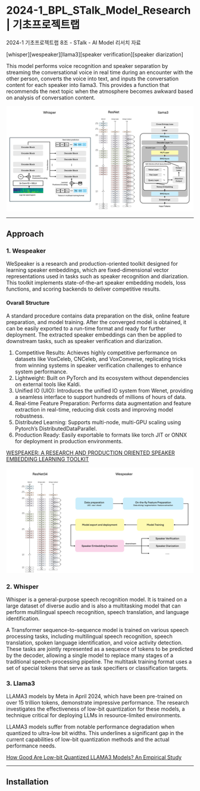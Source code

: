 # 2024-1_BPL_STalk_Model_Research | 기초프로젝트랩
 2024-1 기초프로젝트랩 8조 - STalk - AI Model 리서치 자료


[whisper][wespeaker][llama3][speaker verification][speaker diarization]

This model performs voice recognition and speaker separation by streaming the conversational voice in real time during an encounter with the other person, converts the voice into text, and inputs the conversation content for each speaker into llama3. This provides a function that recommends the next topic when the atmosphere becomes awkward based on analysis of conversation content.


![structure](https://github.com/b-re-w/2024-1_BPL_STalk_Model_Research/blob/main/res/stalk_structure.jpg?raw=true)


---
## Approach
### 1. Wespeaker

WeSpeaker is a research and production-oriented toolkit designed for learning speaker embeddings, which are fixed-dimensional vector representations used in tasks such as speaker recognition and diarization. This toolkit implements state-of-the-art speaker embedding models, loss functions, and scoring backends to deliver competitive results.

#### Ovarall Structure
A standard procedure contains data preparation on the disk, online feature preparation, and model training. After the converged model is obtained, it can be easily exported to a run-time format and ready for further deployment. The extracted speaker embeddings can then be applied to downstream tasks, such as speaker verification and diarization.

1. Competitive Results: Achieves highly competitive performance on datasets like VoxCeleb, CNCeleb, and VoxConverse, replicating tricks from winning systems in speaker verification challenges to enhance system performance.
2. Lightweight: Built on PyTorch and its ecosystem without dependencies on external tools like Kaldi.
3. Unified IO (UIO): Introduces the unified IO system from Wenet, providing a seamless interface to support hundreds of millions of hours of data.
4. Real-time Feature Preparation: Performs data augmentation and feature extraction in real-time, reducing disk costs and improving model robustness.
5. Distributed Learning: Supports multi-node, multi-GPU scaling using Pytorch’s DistributedDataParallel.
6. Production Ready: Easily exportable to formats like torch JIT or ONNX for deployment in production environments.

[WESPEAKER: A RESEARCH AND PRODUCTION ORIENTED SPEAKER EMBEDDING LEARNING TOOLKIT](https://arxiv.org/pdf/2210.17016)

![structure](https://github.com/b-re-w/2024-1_BPL_STalk_Model_Research/blob/main/res/wespeaker_structure.jpg?raw=true)

### 2. Whisper

Whisper is a general-purpose speech recognition model. It is trained on a large dataset of diverse audio and is also a multitasking model that can perform multilingual speech recognition, speech translation, and language identification.

A Transformer sequence-to-sequence model is trained on various speech processing tasks, including multilingual speech recognition, speech translation, spoken language identification, and voice activity detection. These tasks are jointly represented as a sequence of tokens to be predicted by the decoder, allowing a single model to replace many stages of a traditional speech-processing pipeline. The multitask training format uses a set of special tokens that serve as task specifiers or classification targets.

### 3. Llama3

LLAMA3 models by Meta in April 2024, which have been pre-trained on over 15 trillion tokens, demonstrate impressive performance. The research investigates the effectiveness of low-bit quantization for these models, a technique critical for deploying LLMs in resource-limited environments.

LLAMA3 models suffer from notable performance degradation when quantized to ultra-low bit widths. This underlines a significant gap in the current capabilities of low-bit quantization methods and the actual performance needs.

[How Good Are Low-bit Quantized LLAMA3 Models? An Empirical Study](https://arxiv.org/pdf/2404.14047)


---
## Installation

